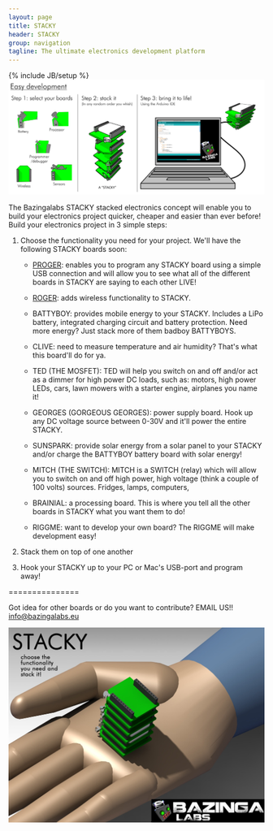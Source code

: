 ```yaml
---
layout: page
title: STACKY
header: STACKY
group: navigation
tagline: The ultimate electronics development platform
---
```

{% include JB/setup %}
![stacked electronics](images/easystacky.png)

The Bazingalabs STACKY stacked electronics concept will enable you to build your electronics project quicker, cheaper and easier than ever before! 
Build your electronics project in 3 simple steps: 

1. Choose the functionality you need for your project. We'll have the following STACKY boards soon:

	* [PROGER](/proger.html): enables you to program any STACKY board using a simple USB connection and will allow you to see what all of the different boards in STACKY are saying to each other LIVE!

	* [ROGER](/roger.html): adds wireless functionality to STACKY.

	* BATTYBOY: provides mobile energy to your STACKY. Includes a LiPo battery, integrated charging circuit and battery protection. Need more energy? Just stack more of them badboy BATTYBOYS. 

	* CLIVE: need to measure temperature and air humidity? That's what this board'll do for ya.

	* TED (THE MOSFET): TED will help you switch on and off and/or act as a dimmer for high power DC loads, such as: motors, high power LEDs, cars, lawn mowers with a starter engine, airplanes you name it!

	* GEORGES (GORGEOUS GEORGES): power supply board. Hook up any DC voltage source between 0-30V and it'll power the entire STACKY.

	* SUNSPARK: provide solar energy from a solar panel to your STACKY and/or charge the BATTYBOY battery board with solar energy!

	* MITCH (THE SWITCH): MITCH is a SWITCH (relay) which will allow you to switch on and off high power, high voltage (think a couple of 100 volts) sources. Fridges, lamps, computers, 
	
	* BRAINIAL: a processing board. This is where you tell all the other boards in STACKY what you want them to do!
	
	* RIGGME: want to develop your own board? The RIGGME will make development easy!


2. Stack them on top of one another

3. Hook your STACKY up to your PC or Mac's USB-port and program away!

===============

Got idea for other boards or do you want to contribute? EMAIL US!! info@bazingalabs.eu 

![stacked electronics development](images/stackedstacky.jpg)

